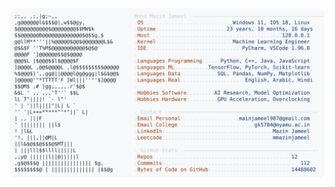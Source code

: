 <picture>
  <source srcset="https://raw.githubusercontent.com/mmazinjameel/mmazinjameel/main/dark_mode.svg?v=1758492528" media="(prefers-color-scheme: dark)">
  <img src="https://raw.githubusercontent.com/mmazinjameel/mmazinjameel/main/light_mode.svg?v=1758492528">
</picture>
